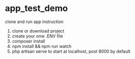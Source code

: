 # app_test_demo
clone and run app instruction
1. clone or download project
2. create your onw .ENV file
3. composer install
4. npm install && npm run watch
5. php artisan serve to start at localhost, post 8000 by default
